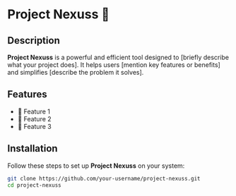 # Project Nexuss 🚀

## Description
**Project Nexuss** is a powerful and efficient tool designed to [briefly describe what your project does]. It helps users [mention key features or benefits] and simplifies [describe the problem it solves].

## Features
- 🔹 Feature 1  
- 🔹 Feature 2  
- 🔹 Feature 3  

## Installation
Follow these steps to set up **Project Nexuss** on your system:

```bash
git clone https://github.com/your-username/project-nexuss.git
cd project-nexuss
